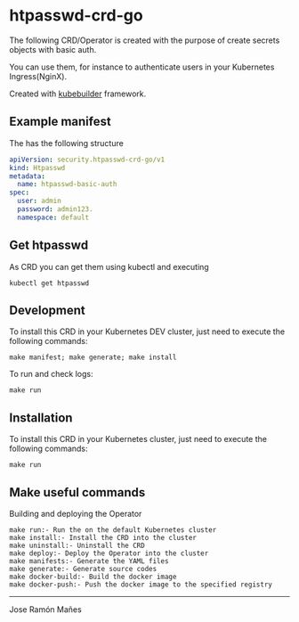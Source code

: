# htpasswd-crd-go
The following CRD/Operator is created with the purpose of create secrets objects with basic auth.

You can use them, for instance to authenticate users in your Kubernetes Ingress(NginX). 

Created with [kubebuilder](https://github.com/kubernetes-sigs/kubebuilder) framework.

## Example manifest
The has the following structure

```yaml
apiVersion: security.htpasswd-crd-go/v1
kind: Htpasswd
metadata:
  name: htpasswd-basic-auth
spec:
  user: admin
  password: admin123.
  namespace: default
```

## Get htpasswd
As CRD you can get them using kubectl and executing

```kubectl
kubectl get htpasswd
```

## Development
To install this CRD in your Kubernetes DEV cluster, just need to execute the following commands:
```make
make manifest; make generate; make install
```

To run and check logs:
```make
make run
```

## Installation
To install this CRD in your Kubernetes cluster, just need to execute the following commands:
```make
make run
```

## Make useful commands
Building and deploying the Operator

```make
make run:- Run the on the default Kubernetes cluster
make install:- Install the CRD into the cluster
make uninstall:- Uninstall the CRD
make deploy:- Deploy the Operator into the cluster
make manifests:- Generate the YAML files
make generate:- Generate source codes
make docker-build:- Build the docker image
make docker-push:- Push the docker image to the specified registry

```

---
Jose Ramón Mañes